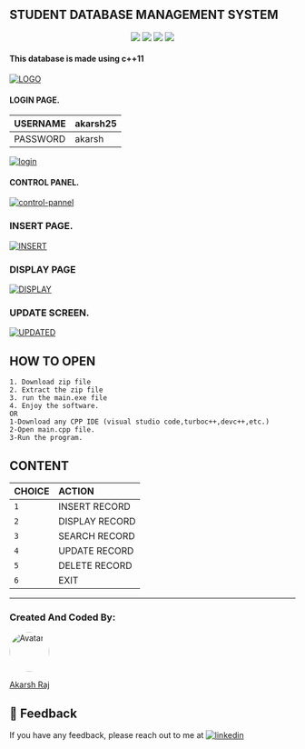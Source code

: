 ## STUDENT DATABASE MANAGEMENT SYSTEM


<p align="center">
<a href="https://github.com/hacker-404-error/THE_COPTER_GAME"><img src="https://badges.frapsoft.com/os/v1/open-source.svg?v=103"></a>
<a href="https://github.com/hacker-404-error/THE_COPTER_GAME"><img src="https://img.shields.io/badge/Built%20by-developers%20%3C%2F%3E-0059b3"></a>
<a href="https://github.com/hacker-404-error/THE_COPTER_GAME"><img src="https://img.shields.io/static/v1.svg?label=Contributions&message=Welcome&color=yellow"></a>
<a href="https://github.com/smaranjitghose/"><img src="https://img.shields.io/badge/Maintained%3F-yes-brightgreen.svg?v=103"></a>
</p>

#### This database is made using c++11

 <a href="https://ibb.co/H7h3XWD"><img src="https://i.ibb.co/kKmvMRg/LOGO.png" alt="LOGO" border="0"></a>
 #### LOGIN PAGE.
 
 | USERNAME |akarsh25|
 | :-------- |  :------- |
| PASSWORD |akarsh|
 
 <a href="https://ibb.co/JryMJrZ"><img src="https://i.ibb.co/WBPYJBC/login.png" alt="login" border="0"></a>
 
 #### CONTROL PANEL.
 <a href="https://ibb.co/th4JHg1"><img src="https://i.ibb.co/b3PK6TG/control-pannel.png" alt="control-pannel" border="0"></a>

 ### INSERT PAGE.
 <a href="https://ibb.co/yf0bJhz"><img src="https://i.ibb.co/zns0w83/INSERT.png" alt="INSERT" border="0"></a>
 
 ### DISPLAY PAGE
 <a href="https://ibb.co/XSbkrVQ"><img src="https://i.ibb.co/FgKqLnr/DISPLAY.png" alt="DISPLAY" border="0"></a>
 
 ### UPDATE SCREEN.
 <a href="https://ibb.co/hRKTWm0"><img src="https://github.com/hacker-404-error/STUDENT_DATABASE-MANAGEMENT-SYSTEM/blob/main/sprites/UPDATED.PNG" alt="UPDATED" border="0" /></a>
 
 ## HOW TO OPEN
    1. Download zip file
    2. Extract the zip file
    3. run the main.exe file
    4. Enjoy the software.
    OR
    1-Download any CPP IDE (visual studio code,turboc++,devc++,etc.)
    2-Open main.cpp file.
    3-Run the program.
    
## CONTENT

| CHOICE | ACTION              | 
| :-------- |  :------------------------- |
| `1` |INSERT RECORD|
| `2` |DISPLAY RECORD |
| `3` |SEARCH RECORD |
| `4` |UPDATE RECORD |
| `5` |DELETE RECORD |
| `6` |EXIT |

-----------------------------------------------------------------------------------------------------------------------------------------------------
### Created And Coded By:
<a href="https://github.com/akarshra"><img  alt="Avatar" style="border-radius: 50%; width:70px"></a>

<a href = "https://github.com/akarshra">Akarsh Raj</a>

## 🔗 Feedback

If you have any feedback, please reach out to me at [![linkedin](https://img.shields.io/badge/linkedin-0A66C2?style=for-the-badge&logo=linkedin&logoColor=white)](https://www.linkedin.com/in/akarsh-raj-a939b8227/)

